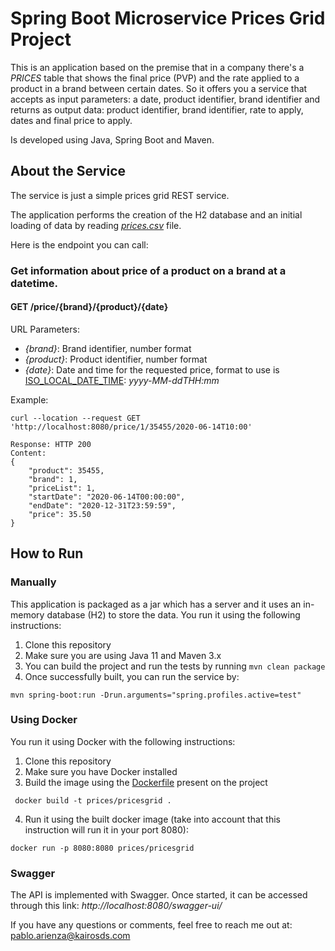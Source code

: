 # Spring Boot Microservice Prices Grid Project

This is an application based on the premise that in a company there's a _PRICES_ table that shows the final price (PVP) and the rate applied to a product in a brand between certain dates. So it offers you a service that accepts as input parameters: a date, product identifier, brand identifier and returns as output data: product identifier, brand identifier, rate to apply, dates and final price to apply.

Is developed using Java, Spring Boot and Maven.

## About the Service

The service is just a simple prices grid REST service.

The application performs the creation of the H2 database and an initial loading of data by reading [_prices.csv_](https://github.com/arienza/prices/blob/main/src/main/resources/prices.csv) file.

Here is the endpoint you can call:

### Get information about price of a product on a brand at a datetime.

#### GET /price/{brand}/{product}/{date}

URL Parameters:
- _{brand}_: Brand identifier, number format
- _{product}_: Product identifier, number format
- _{date}_: Date and time for the requested price, format to use is [ISO_LOCAL_DATE_TIME](https://docs.oracle.com/javase/8/docs/api/java/time/format/DateTimeFormatter.html#ISO_LOCAL_DATE_TIME): _yyyy-MM-ddTHH:mm_

Example:
```
curl --location --request GET 'http://localhost:8080/price/1/35455/2020-06-14T10:00'

Response: HTTP 200
Content: 
{
    "product": 35455,
    "brand": 1,
    "priceList": 1,
    "startDate": "2020-06-14T00:00:00",
    "endDate": "2020-12-31T23:59:59",
    "price": 35.50
}
```

## How to Run

### Manually

This application is packaged as a jar which has a server and it uses an in-memory database (H2) to store the data. You run it using the following instructions:

1. Clone this repository
2. Make sure you are using Java 11 and Maven 3.x
3. You can build the project and run the tests by running ```mvn clean package```
4. Once successfully built, you can run the service by:
```
mvn spring-boot:run -Drun.arguments="spring.profiles.active=test"
```

### Using Docker
You run it using Docker with the following instructions:

1. Clone this repository
2. Make sure you have Docker installed
3. Build the image using the [Dockerfile](https://github.com/arienza/prices/blob/main/Dockerfile) present on the project
```
 docker build -t prices/pricesgrid .
```
4. Run it using the built docker image (take into account that this instruction will run it in your port 8080):
```
docker run -p 8080:8080 prices/pricesgrid
```


### Swagger
The API is implemented with Swagger. Once started, it can be accessed through this link: _http://localhost:8080/swagger-ui/_

If you have any questions or comments, feel free to reach me out at: [pablo.arienza@kairosds.com](mailto:pablo.arienza@kairosds.com)